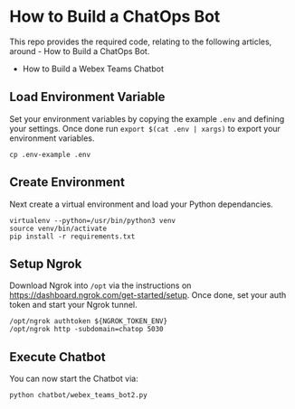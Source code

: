 # How to Build a ChatOps Bot
This repo provides the required code, relating to the following articles, around - How to Build a ChatOps Bot.
* How to Build a Webex Teams Chatbot

## Load Environment Variable
Set your environment variables by copying the example `.env` and defining your settings.
Once done run `export $(cat .env | xargs)` to export your environment variables.
```
cp .env-example .env
```

## Create Environment
Next create a virtual environment and load your Python dependancies. 
```
virtualenv --python=/usr/bin/python3 venv
source venv/bin/activate
pip install -r requirements.txt
```


## Setup Ngrok
Download Ngrok into `/opt` via the instructions on https://dashboard.ngrok.com/get-started/setup.
Once done, set your auth token and start your Ngrok tunnel.
```
/opt/ngrok authtoken ${NGROK_TOKEN_ENV}
/opt/ngrok http -subdomain=chatop 5030
```

## Execute Chatbot
You can now start the Chatbot via:
```
python chatbot/webex_teams_bot2.py
```
